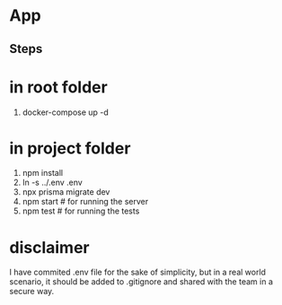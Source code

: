 # App

## Steps

# in root folder

1. docker-compose up -d

# in project folder

1. npm install
2. ln -s ../.env .env
3. npx prisma migrate dev
4. npm start # for running the server
5. npm test # for running the tests

# disclaimer

I have commited .env file for the sake of simplicity, but in a real world scenario, it should be added to .gitignore and shared with the team in a secure way.
